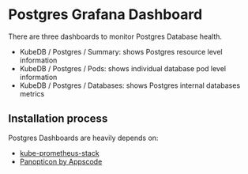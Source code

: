 # Postgres Grafana Dashboard

There are three dashboards to monitor Postgres Database health.

- KubeDB / Postgres / Summary: shows Postgres resource level information
- KubeDB / Postgres / Pods: shows individual database pod level information
- KubeDB / Postgres / Databases: shows Postgres internal databases metrics 

## Installation process

Postgres Dashboards are heavily depends on:

- [kube-prometheus-stack](https://github.com/prometheus-community/helm-charts/tree/main/charts/kube-prometheus-stack)
- [Panopticon by Appscode](https://blog.byte.builders/post/introducing-panopticon/)

